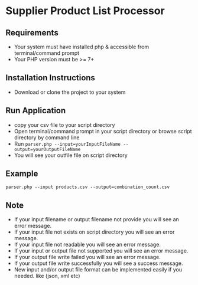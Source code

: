 # Supplier Product List Processor


## Requirements
- Your system must have installed php & accessible from terminal/command prompt
- Your PHP version must be >= 7+ 


## Installation Instructions
- Download or clone the project to your system


## Run Application
- copy your csv file to your script directory
- Open terminal/command prompt in your script directory or browse script directory by command line
- Run `parser.php --input=yourInputFileName --output=yourOutputFileName`
- You will see your outfile file on script directory



## Example 
`parser.php --input products.csv --output=combination_count.csv`



## Note
- If your input filename or output filename not provide you will see an error message.
- If your input file not exists on script directory you will see an error message.
- If your input file not readable you will see an error message.
- If your input or output file not supported you will see an error message.
- If your output file write failed you will see an error message.
- If your output file write successfully you will see a success message.
- New input and/or output file format can be implemented easily if you needed. like (json, xml etc)





